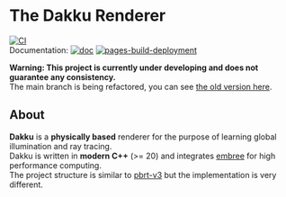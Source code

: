 # The Dakku Renderer

[![CI](https://github.com/xehoth/dakku/actions/workflows/build.yml/badge.svg)](https://github.com/xehoth/dakku/actions/workflows/build.yml)  
Documentation: [![doc](https://github.com/xehoth/dakku/actions/workflows/doc.yml/badge.svg)](https://github.com/xehoth/dakku/actions/workflows/doc.yml) [![pages-build-deployment](https://github.com/xehoth/dakku/actions/workflows/pages/pages-build-deployment/badge.svg)](https://github.com/xehoth/dakku/actions/workflows/pages/pages-build-deployment)

**Warning: This project is currently under developing and does not guarantee any consistency.**  
The main branch is being refactored, you can see [the old version here](https://github.com/xehoth/dakku/tree/old).

## About

**Dakku** is a **physically based** renderer for the purpose of learning global illumination and ray tracing.   
Dakku is written in **modern C++** (>= 20) and integrates [embree](https://github.com/embree/embree) for high performance computing.   
The project structure is similar to [pbrt-v3](https://github.com/mmp/pbrt-v3) but the implementation is very different.
